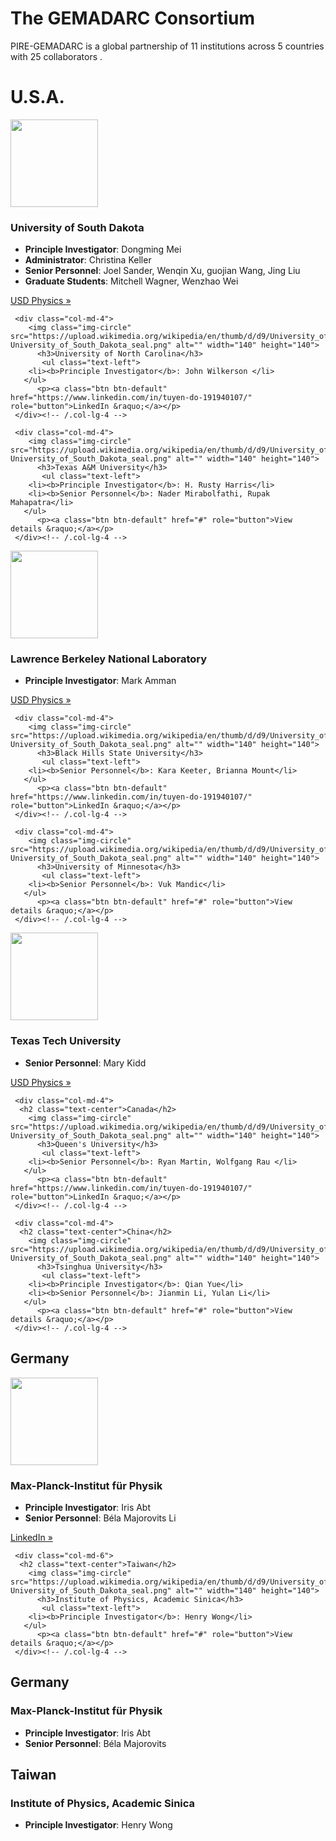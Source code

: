 ---
---
<!-- Jumbo Header start -->
<div class="jumbotron">
 <div class="container text-center">
	<h1>The GEMADARC Consortium</h1>
 </div>
</div>
<!-- Jumbo Header end -->

<p class="lead text-center">PIRE-GEMADARC is a global partnership of 11 institutions across 5 countries with 25 collaborators .</p>

<!-- BEGIN ROW ONE -->
<div class="container text-center">
<h1 class="text-center">U.S.A.</h1>
  <div class="row">
    <div class="col-md-4">
        <img class="img-circle" src="https://upload.wikimedia.org/wikipedia/en/thumb/d/d9/University_of_South_Dakota_seal.png/175px-University_of_South_Dakota_seal.png" alt="" width="140" height="140">
          <h3>University of South Dakota</h3>
           <ul class="text-left">
		<li><b>Principle Investigator</b>: Dongming Mei </li>
		<li><b>Administrator</b>: Christina Keller </li>
		<li><b>Senior Personnel</b>: Joel Sander, Wenqin Xu, guojian Wang, Jing Liu</li>
		<li><b>Graduate Students</b>: Mitchell Wagner, Wenzhao Wei</li>
	   </ul>
           <p><a class="btn btn-default" href="http://www.usd.edu/arts-and-sciences/physics" role="button">USD Physics &raquo;</a></p>
    </div><!-- /.col-lg-4 -->
       
     <div class="col-md-4">
        <img class="img-circle" src="https://upload.wikimedia.org/wikipedia/en/thumb/d/d9/University_of_South_Dakota_seal.png/175px-University_of_South_Dakota_seal.png" alt="" width="140" height="140">
          <h3>University of North Carolina</h3>
           <ul class="text-left">
		<li><b>Principle Investigator</b>: John Wilkerson </li>
	   </ul>
          <p><a class="btn btn-default" href="https://www.linkedin.com/in/tuyen-do-191940107/" role="button">LinkedIn &raquo;</a></p>
     </div><!-- /.col-lg-4 -->

     <div class="col-md-4">
        <img class="img-circle" src="https://upload.wikimedia.org/wikipedia/en/thumb/d/d9/University_of_South_Dakota_seal.png/175px-University_of_South_Dakota_seal.png" alt="" width="140" height="140">
          <h3>Texas A&M University</h3>
           <ul class="text-left">
		<li><b>Principle Investigator</b>: H. Rusty Harris</li>
		<li><b>Senior Personnel</b>: Nader Mirabolfathi, Rupak Mahapatra</li>
	   </ul>
          <p><a class="btn btn-default" href="#" role="button">View details &raquo;</a></p>
     </div><!-- /.col-lg-4 -->

  </div><!-- /.row -->
</div>
<!-- END ROW ONE -->

<!-- BEGIN ROW TWO -->
<div class="container text-center">
  <div class="row">
    <div class="col-md-4">
        <img class="img-circle" src="https://upload.wikimedia.org/wikipedia/en/thumb/d/d9/University_of_South_Dakota_seal.png/175px-University_of_South_Dakota_seal.png" alt="" width="140" height="140">
          <h3>Lawrence Berkeley National Laboratory</h3>
           <ul class="text-left">
		<li><b>Principle Investigator</b>: Mark Amman</li>
	   </ul>
           <p><a class="btn btn-default" href="http://www.usd.edu/arts-and-sciences/physics" role="button">USD Physics &raquo;</a></p>
    </div><!-- /.col-lg-4 -->
       
     <div class="col-md-4">
        <img class="img-circle" src="https://upload.wikimedia.org/wikipedia/en/thumb/d/d9/University_of_South_Dakota_seal.png/175px-University_of_South_Dakota_seal.png" alt="" width="140" height="140">
          <h3>Black Hills State University</h3>
           <ul class="text-left">
		<li><b>Senior Personnel</b>: Kara Keeter, Brianna Mount</li>
	   </ul>
          <p><a class="btn btn-default" href="https://www.linkedin.com/in/tuyen-do-191940107/" role="button">LinkedIn &raquo;</a></p>
     </div><!-- /.col-lg-4 -->

     <div class="col-md-4">
        <img class="img-circle" src="https://upload.wikimedia.org/wikipedia/en/thumb/d/d9/University_of_South_Dakota_seal.png/175px-University_of_South_Dakota_seal.png" alt="" width="140" height="140">
          <h3>University of Minnesota</h3>
           <ul class="text-left">
		<li><b>Senior Personnel</b>: Vuk Mandic</li>
	   </ul>
          <p><a class="btn btn-default" href="#" role="button">View details &raquo;</a></p>
     </div><!-- /.col-lg-4 -->

  </div><!-- /.row -->
</div>
<!-- END ROW TWO -->

<!-- BEGIN ROW THREE -->
<div class="container text-center">
  <div class="row">
    <div class="col-md-4">
        <img class="img-circle" src="https://upload.wikimedia.org/wikipedia/en/thumb/d/d9/University_of_South_Dakota_seal.png/175px-University_of_South_Dakota_seal.png" alt="" width="140" height="140">
          <h3>Texas Tech University</h3>
           <ul class="text-left">
		<li><b>Senior Personnel</b>: Mary Kidd</li>
	   </ul>
           <p><a class="btn btn-default" href="http://www.usd.edu/arts-and-sciences/physics" role="button">USD Physics &raquo;</a></p>
    </div><!-- /.col-lg-4 -->
       
     <div class="col-md-4">
      <h2 class="text-center">Canada</h2>
        <img class="img-circle" src="https://upload.wikimedia.org/wikipedia/en/thumb/d/d9/University_of_South_Dakota_seal.png/175px-University_of_South_Dakota_seal.png" alt="" width="140" height="140">
          <h3>Queen's University</h3>
           <ul class="text-left">
		<li><b>Senior Personnel</b>: Ryan Martin, Wolfgang Rau </li>
	   </ul>
          <p><a class="btn btn-default" href="https://www.linkedin.com/in/tuyen-do-191940107/" role="button">LinkedIn &raquo;</a></p>
     </div><!-- /.col-lg-4 -->

     <div class="col-md-4">
      <h2 class="text-center">China</h2>
        <img class="img-circle" src="https://upload.wikimedia.org/wikipedia/en/thumb/d/d9/University_of_South_Dakota_seal.png/175px-University_of_South_Dakota_seal.png" alt="" width="140" height="140">
          <h3>Tsinghua University</h3>
           <ul class="text-left">
		<li><b>Principle Investigator</b>: Qian Yue</li>
		<li><b>Senior Personnel</b>: Jianmin Li, Yulan Li</li>
	   </ul>
          <p><a class="btn btn-default" href="#" role="button">View details &raquo;</a></p>
     </div><!-- /.col-lg-4 -->

  </div><!-- /.row -->
</div>
<!-- END ROW THREE -->

<!-- BEGIN ROW FOUR -->
<div class="container text-center">
  <div class="row">
     <div class="col-md-6">
      <h2 class="text-center">Germany</h2>
        <img class="img-circle" src="https://upload.wikimedia.org/wikipedia/en/thumb/d/d9/University_of_South_Dakota_seal.png/175px-University_of_South_Dakota_seal.png" alt="" width="140" height="140">
          <h3>Max-Planck-Institut für Physik</h3>
           <ul class="text-left">
		<li><b>Principle Investigator</b>: Iris Abt</li>
		<li><b>Senior Personnel</b>: Béla Majorovits Li</li>
	   </ul>
          <p><a class="btn btn-default" href="https://www.linkedin.com/in/tuyen-do-191940107/" role="button">LinkedIn &raquo;</a></p>
     </div><!-- /.col-lg-4 -->

     <div class="col-md-6">
      <h2 class="text-center">Taiwan</h2>
        <img class="img-circle" src="https://upload.wikimedia.org/wikipedia/en/thumb/d/d9/University_of_South_Dakota_seal.png/175px-University_of_South_Dakota_seal.png" alt="" width="140" height="140">
          <h3>Institute of Physics, Academic Sinica</h3>
           <ul class="text-left">
		<li><b>Principle Investigator</b>: Henry Wong</li>
	   </ul>
          <p><a class="btn btn-default" href="#" role="button">View details &raquo;</a></p>
     </div><!-- /.col-lg-4 -->

  </div><!-- /.row -->
</div>
<!-- END ROW FOUR -->


## Germany

### Max-Planck-Institut für Physik

- **Principle Investigator**: Iris Abt
- **Senior Personnel**: Béla Majorovits

## Taiwan

### Institute of Physics, Academic Sinica

- **Principle Investigator**: Henry Wong
